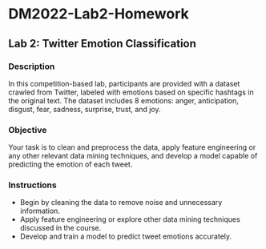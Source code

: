 # DM2022-Lab2-Homework
## Lab 2: Twitter Emotion Classification

### Description

In this competition-based lab, participants are provided with a dataset crawled from Twitter, labeled with emotions based on specific hashtags in the original text. The dataset includes 8 emotions: anger, anticipation, disgust, fear, sadness, surprise, trust, and joy.

### Objective

Your task is to clean and preprocess the data, apply feature engineering or any other relevant data mining techniques, and develop a model capable of predicting the emotion of each tweet.

### Instructions

- Begin by cleaning the data to remove noise and unnecessary information.
- Apply feature engineering or explore other data mining techniques discussed in the course.
- Develop and train a model to predict tweet emotions accurately.
